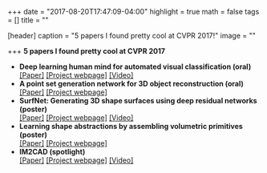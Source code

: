 +++
date = "2017-08-20T17:47:09-04:00"
highlight = true
math = false
tags = []
title = ""

[header]
  caption = "5 papers I found pretty cool at CVPR 2017!"
  image = ""

+++
**5 papers I found pretty cool at CVPR 2017**  

* **Deep learning human mind for automated visual classification (oral)**  
[[Paper]](http://perceive.dieei.unict.it/files/cvpr_3126_draft.pdf)
[[Project webpage]](http://perceive.dieei.unict.it/deep_learning_human_mind.php)
[[Video]](https://www.youtube.com/watch?v=9eKtMjW7T7w)
* **A point set generation network for 3D object reconstruction (oral)**  
[[Paper]](https://arxiv.org/pdf/1612.00603.pdf)
[[Project webpage]](https://github.com/fanhqme/PointSetGeneration)
* **SurfNet: Generating 3D shape surfaces using deep residual networks (poster)**  
[[Paper]](http://openaccess.thecvf.com/content_cvpr_2017/papers/Sinha_SurfNet_Generating_3D_CVPR_2017_paper.pdf)
[[Project webpage]](https://github.com/sinhayan/surfnet)
[[Video]](https://www.youtube.com/watch?v=cRdVMay-5wk)
* **Learning shape abstractions by assembling volumetric primitives (poster)**  
[[Paper]](http://openaccess.thecvf.com/content_cvpr_2017/papers/Tulsiani_Learning_Shape_Abstractions_CVPR_2017_paper.pdf)
[[Project webpage]](https://shubhtuls.github.io/volumetricPrimitives/)
* **IM2CAD (spotlight)**  
[[Paper]](https://homes.cs.washington.edu/~izadinia/files/im2cad_CVPR17.pdf)
[[Project webpage]](https://homes.cs.washington.edu/~izadinia/im2cad.html)
[[Video]](https://www.youtube.com/watch?v=P_tt1sjR3jU)
